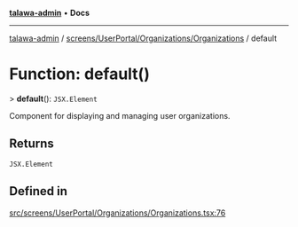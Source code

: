 [**talawa-admin**](../../../../../README.md) • **Docs**

***

[talawa-admin](../../../../../modules.md) / [screens/UserPortal/Organizations/Organizations](../README.md) / default

# Function: default()

\> **default**(): `JSX.Element`

Component for displaying and managing user organizations.

## Returns

`JSX.Element`

## Defined in

[src/screens/UserPortal/Organizations/Organizations.tsx:76](https://github.com/PalisadoesFoundation/talawa-admin/blob/84f5af8b3720f5b290ac28bcfd7071c13e1f93aa/src/screens/UserPortal/Organizations/Organizations.tsx#L76)
